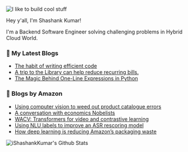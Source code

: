 ![I like to build cool stuff](https://res.cloudinary.com/dt8g3rhcy/image/upload/v1595929574/i_like_to_build_cool_shit._1_nzbwjh.png)

Hey y'all, I'm Shashank Kumar! 

I'm a Backend Software Engineer solving challenging problems in Hybrid Cloud World.

### 📕 My Latest Blogs
<!-- BLOG-POST-LIST:START -->
- [The habit of writing efficient code](https://medium.com/@ishashankkumar/the-habit-of-writing-efficient-code-153b05f04269?source=rss-d24dda280d5f------2)
- [A trip to the Library can help reduce recurring bills.](https://medium.com/swlh/a-trip-to-the-library-can-help-reduce-recurring-bills-23bca495cdf5?source=rss-d24dda280d5f------2)
- [The Magic Behind One-Line Expressions in Python](https://medium.com/swlh/the-magic-behind-one-line-expressions-in-python-816c10180c5c?source=rss-d24dda280d5f------2)
<!-- BLOG-POST-LIST:END -->

### 📕 Blogs by Amazon
<!-- AMAZON-BLOG-POST-LIST:START -->
- [Using computer vision to weed out product catalogue errors](https://www.amazon.science/blog/using-computer-vision-to-weed-out-product-catalogue-errors)
- [A conversation with economics Nobelists](https://www.amazon.science/latest-news/a-conversation-with-economics-nobelists-on-experimental-design)
- [WACV: Transformers for video and contrastive learning](https://www.amazon.science/blog/wacv-transformer-models-for-video-and-contrastive-learning)
- [Using NLU labels to improve an ASR rescoring model](https://www.amazon.science/blog/using-nlu-labels-to-improve-an-automatic-speech-recognition-rescoring-model)
- [How deep learning is reducing Amazon’s packaging waste](https://www.amazon.science/latest-news/deep-learning-machine-learning-computer-vision-applications-reducing-amazon-package-waste)
<!-- AMAZON-BLOG-POST-LIST:END -->



<img align="center" alt="iShashankKumar's Github Stats" src="https://github-readme-stats.vercel.app/api?username=ishashankkumar&show_icons=true&hide_border=true" />
